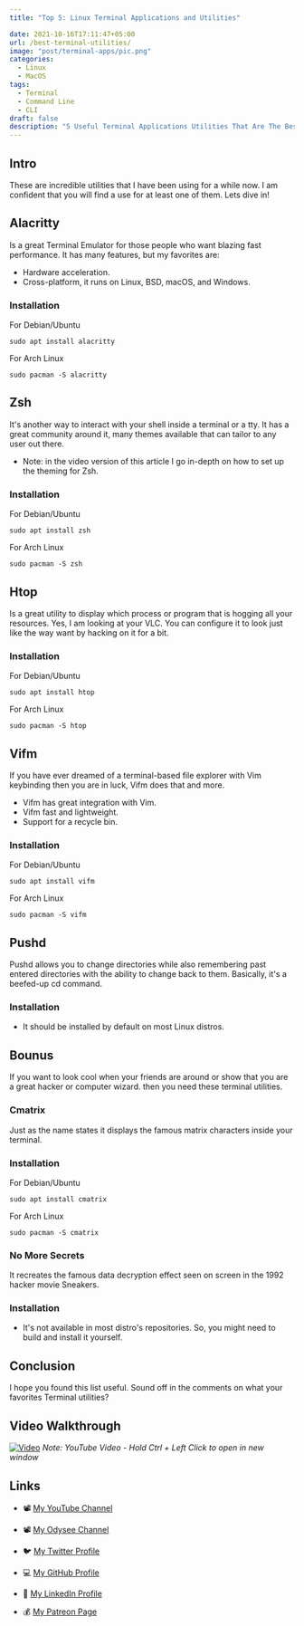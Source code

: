 ```yaml
---
title: "Top 5: Linux Terminal Applications and Utilities"

date: 2021-10-16T17:11:47+05:00
url: /best-terminal-utilities/
image: "post/terminal-apps/pic.png"
categories:
  - Linux
  - MacOS
tags:
  - Terminal
  - Command Line
  - CLI
draft: false 
description: "5 Useful Terminal Applications Utilities That Are The Best At What They Do!"
---
```


## Intro
These are incredible utilities that I have been using for a while now. I am confident that you will find a use for at least one of them. Lets dive in!
## Alacritty
Is a great Terminal Emulator for those people who want blazing fast performance. 
It has many features, but my favorites are:
- Hardware acceleration.
-  Cross-platform, it runs on Linux, BSD, macOS, and Windows.

### Installation
For Debian/Ubuntu
```
sudo apt install alacritty
```
For Arch Linux
```
sudo pacman -S alacritty
```

## Zsh
It's another way to interact with your shell inside a terminal or a tty. It has a great community around it, many themes available that can tailor to any user out there.
* Note: in the video version of this article I go in-depth on how to set up the theming for Zsh.

### Installation
For Debian/Ubuntu
```
sudo apt install zsh
```
For Arch Linux
```
sudo pacman -S zsh
```

## Htop
Is a great utility to display which process or program that is hogging all your resources. Yes, I am looking at your VLC. You can configure it to look just like the way want by hacking on it for a bit.

### Installation
For Debian/Ubuntu
```
sudo apt install htop
```
For Arch Linux
```
sudo pacman -S htop
```

## Vifm
If you have ever dreamed of a terminal-based file explorer with Vim keybinding then you are in luck, Vifm does that and more.
- Vifm has great integration with Vim.
- Vifm fast and lightweight.
- Support for a recycle bin.

### Installation
For Debian/Ubuntu
```
sudo apt install vifm
```
For Arch Linux
```
sudo pacman -S vifm
```


## Pushd
Pushd allows you to change directories while also remembering past entered directories with the ability to change back to them. Basically, it's a beefed-up cd command.
### Installation
* It should be installed by default on most Linux distros.

## Bounus
If you want to look cool when your friends are around or show that you are a great hacker or computer wizard. then you need these terminal utilities. 

### Cmatrix
Just as the name states it displays the famous matrix characters inside your terminal. 

### Installation
For Debian/Ubuntu
```
sudo apt install cmatrix
```
For Arch Linux
```
sudo pacman -S cmatrix
```

### No More Secrets 
It recreates the famous data decryption effect seen on screen in the 1992 hacker movie Sneakers.
### Installation
* It's not available in most distro's repositories. So, you might need to build and install it yourself.

## Conclusion
I hope you found this list useful. Sound off in the comments on what your favorites Terminal utilities?

## Video Walkthrough
[![Video](https://img.youtube.com/vi/eXPDvBfJwRM/0.jpg)](https://youtu.be/eXPDvBfJwRM)
_Note: YouTube Video - Hold Ctrl + Left Click to open in new window_

## Links

- 📽 [My YouTube Channel](https://t.co/qNbPadCaHI?amp=1)

- 📽 [My Odysee Channel](https://odysee.com/$/invite/@CTRLplusA:7)

- 🐦 [My Twitter Profile](https://twitter.com/ahmedal_balochi)

- 💻 [My GitHub Profile](https://github.com/ahmed-al-balochi)

- 💼 [My LinkedIn Profile](https://www.linkedin.com/in/ahmed-al-balochi-b97b9b150/)

- 💰 [My Patreon Page](https://patreon.com/user?u=42792180)